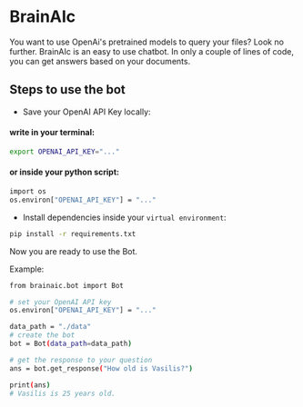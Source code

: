 # BrainAIc

You want to use OpenAi's pretrained models to query your files? Look no further.
BrainAIc is an easy to use chatbot. In only a couple of lines of code, you can get answers based on your documents.


## Steps to use the bot
- Save your OpenAI API Key locally:
#### write in your terminal:
```sh
export OPENAI_API_KEY="..."
```
#### or inside your python script:
```sh
import os
os.environ["OPENAI_API_KEY"] = "..."
```
- Install dependencies inside your `virtual environment`:
```sh
pip install -r requirements.txt
```

Now you are ready to use the Bot.

Example:
```sh
from brainaic.bot import Bot

# set your OpenAI API key
os.environ["OPENAI_API_KEY"] = "..."

data_path = "./data"
# create the bot
bot = Bot(data_path=data_path)

# get the response to your question
ans = bot.get_response("How old is Vasilis?")

print(ans)
# Vasilis is 25 years old.
```

